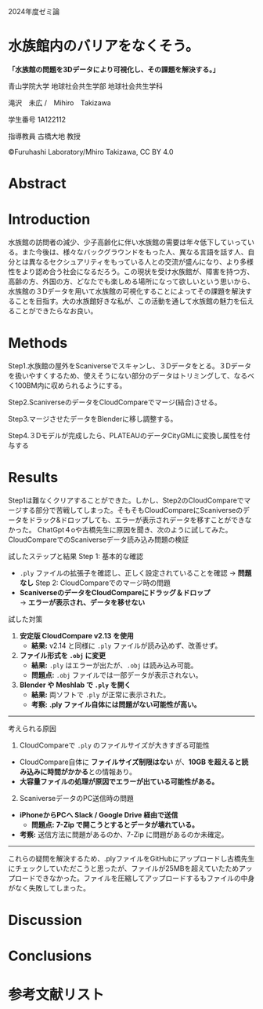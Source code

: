 
2024年度ゼミ論

# 水族館内のバリアをなくそう。
**「水族館の問題を3Dデータにより可視化し、その課題を解決する。」**

青山学院大学 地球社会共生学部 地球社会共生学科

滝沢　未広 /　Mihiro　Takizawa

学生番号 1A122112

指導教員 古橋大地 教授

©︎Furuhashi Laboratory/Mhiro Takizawa, CC BY 4.0

# **Abstract**

# **Introduction**
水族館の訪問者の減少、少子高齢化に伴い水族館の需要は年々低下していっている。また今後は、様々なバックグラウンドをもった人、異なる言語を話す人、自分とは異なるセクシュアリティをもっている人との交流が盛んになり、より多様性をより認め合う社会になるだろう。この現状を受け水族館が、障害を持つ方、高齢の方、外国の方、どなたでも楽しめる場所になって欲しいという思いから、水族館の３Dデータを用いて水族館の可視化することによってその課題を解決することを目指す。大の水族館好きな私が、この活動を通して水族館の魅力を伝えることができたらなお良い。

# **Methods**

Step1.水族館の屋外をScaniverseでスキャンし、３Dデータをとる。３Dデータを扱いやすくするため、使えそうにない部分のデータはトリミングして、なるべく100BM内に収められるようにする。

Step2.ScaniverseのデータをCloudCompareでマージ(結合)させる。

Step3.マージさせたデータをBlenderに移し調整する。

Step4.３Dモデルが完成したら、PLATEAUのデータCityGMLに変換し属性を付与する

# **Results**
Step1は難なくクリアすることができた。しかし、Step2のCloudCompareでマージする部分で苦戦してしまった。そもそもCloudCompareにScaniverseのデータをドラック&ドロップしても、エラーが表示されデータを移すことができなかった。
ChatGpt４oや古橋先生に原因を聞き、次のように試してみた。
CloudCompareでのScaniverseデータ読み込み問題の検証

試したステップと結果
Step 1: 基本的な確認
- `.ply` ファイルの拡張子を確認し、正しく設定されていることを確認 → **問題なし**
Step 2: CloudCompareでのマージ時の問題
- **ScaniverseのデータをCloudCompareにドラッグ＆ドロップ**  
  → **エラーが表示され、データを移せない**

試した対策
1. **安定版 CloudCompare v2.13 を使用**
   - **結果:** v2.14 と同様に `.ply` ファイルが読み込めず、改善せず。
2. **ファイル形式を `.obj` に変更**
   - **結果:** `.ply` はエラーが出たが、`.obj` は読み込み可能。
   - **問題点:** `.obj` ファイルでは一部データが表示されない。
3. **Blender や Meshlab で `.ply` を開く**
   - **結果:** 両ソフトで `.ply` が正常に表示された。
   - **考察:** **.ply ファイル自体には問題がない可能性が高い。**

---

考えられる原因
1. CloudCompareで `.ply` のファイルサイズが大きすぎる可能性
- CloudCompare自体に **ファイルサイズ制限はない** が、**10GB を超えると読み込みに時間がかかる**との情報あり。
- **大容量ファイルの処理が原因でエラーが出ている可能性がある。**
2. ScaniverseデータのPC送信時の問題
- **iPhoneからPCへ Slack / Google Drive 経由で送信**
  - **問題点:** **7-Zip で開こうとするとデータが壊れている。**
- **考察:** 送信方法に問題があるのか、7-Zip に問題があるのか未確定。

---
これらの疑問を解決するため、.plyファイルをGitHubにアップロードし古橋先生にチェックしていただこうと思ったが、ファイルが25MBを超えていたためアップロードできなかった。ファイルを圧縮してアップロードするもファイルの中身がなく失敗してしまった。






# **Discussion**

# **Conclusions**

# **参考文献リスト**

